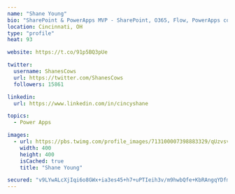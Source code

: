 ```yaml
---
name: "Shane Young"
bio: "SharePoint & PowerApps MVP - SharePoint, O365, Flow, PowerApps consulting? @PowerApps911 | Pure Snark? You found it."
location: Cincinnati, OH
type: "profile"
heat: 93

website: https://t.co/91p5BQ3pUe

twitter:
  username: ShanesCows
  url: https://twitter.com/ShanesCows
  followers: 15861

linkedin:
  url: https://www.linkedin.com/in/cincyshane

topics:
  - Power Apps

images:
  - url: https://pbs.twimg.com/profile_images/713100007398883329/qUzvsvQ3_400x400.jpg
    width: 400
    height: 400
    isCached: true
    title: "Shane Young"

secured: "v9LYwALcXjIqi6o8GWx+ia3es45+h7+uPTIeih3v/m9hwbQfe+KbRAngqYDfmfRBX2yO9GFVr/FGxIw+4J48aC+DtbvfYVf5l6Na7lDqzaRmtSu6wROB2EseEjgNUrEwZjjdcYWsZmaFGvQ8xkg/Pta8EMnRfQSfJs3rfxeQFnONTbV0VCNbVI1SejxWMGKTMIz5d8jW/xatpBZLG/Xo/ql3+CBicL5jJjajj6cnBdQgoDdx6DFk9LYR6y9F4IJoYKnm+5CAXiNTTzELOe6plrHafNR+UpVjZMY2cPBz6hESPE2pAV/pLWbD9ipq4Wf1T0urWmH3jb4PkN0iGPendqhfcjvUseuO/9X0XGM9Zl6bXMVHjXwDi2M6xPPSXZpXu1UEL6h25CSCnNngUw1w3Ob9YdscNSEQHvemkPfA058=;w+LmmYUInU0eC4LecsKf+g=="
---
```


